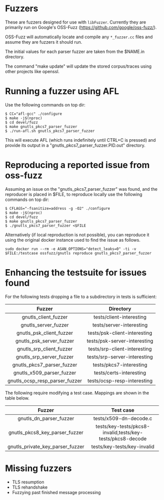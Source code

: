 # Fuzzers

These are fuzzers designed for use with `libFuzzer`. Currently they are
primarily run on Google's OSS-Fuzz (https://github.com/google/oss-fuzz/).

OSS-Fuzz will automatically locate and compile any `*_fuzzer.cc` files and
assume they are fuzzers it should run.

The initial values for each parser fuzzer are taken from the $NAME.in
directory.

The command "make update" will update the stored corpus/traces
using other projects like openssl.


# Running a fuzzer using AFL

Use the following commands on top dir:

```
$ CC="afl-gcc" ./configure
$ make -j$(nproc)
$ cd devel/fuzz
$ make gnutls_pkcs7_parser_fuzzer
$ ./run-afl.sh gnutls_pkcs7_parser_fuzzer
```

This will execute AFL (which runs indefinitely until CTRL+C is pressed) and
provide its output in a "gnutls_pkcs7_parser_fuzzer.PID.out" directory.


# Reproducing a reported issue from oss-fuzz

Assuming an issue on the "gnutls_pkcs7_parser_fuzzer" was found, and the
reproducer is placed in $FILE, to reproduce locally use the following commands
on top dir:

```
$ CFLAGS="-fsanitize=address -g -O2" ./configure
$ make -j$(nproc)
$ cd devel/fuzz
$ make gnutls_pkcs7_parser_fuzzer
$ ./gnutls_pkcs7_parser_fuzzer <$FILE
```

Alternatively (if local reproduction is not possible), you can reproduce it
using the original docker instance used to find the issue as follows.

```
sudo docker run --rm -e ASAN_OPTIONS="detect_leaks=0" -ti -v $FILE:/testcase ossfuzz/gnutls reproduce gnutls_pkcs7_parser_fuzzer
```

# Enhancing the testsuite for issues found

For the following tests dropping a file to a subdirectory in tests is
sufficient:

| Fuzzer                       | Directory                   |
|:----------------------------:|:---------------------------:|
|gnutls_client_fuzzer          | tests/client-interesting    |
|gnutls_server_fuzzer          | tests/server-interesting    |
|gnutls_psk_client_fuzzer      | tests/psk-client-interesting|
|gnutls_psk_server_fuzzer      | tests/psk-server-interesting|
|gnutls_srp_client_fuzzer      | tests/srp-client-interesting|
|gnutls_srp_server_fuzzer      | tests/srp-server-interesting|
|gnutls_pkcs7_parser_fuzzer    | tests/pkcs7-interesting     |
|gnutls_x509_parser_fuzzer     | tests/certs-interesting     |
|gnutls_ocsp_resp_parser_fuzzer| tests/ocsp-resp-interesting |

The following require modifying a test case. Mappings are shown in the
table below.

| Fuzzer                          | Test case                                                |
|:-------------------------------:|:--------------------------------------------------------:|
|gnutls_dn_parser_fuzzer          |tests/x509-dn-decode.c                                    |
|gnutls_pkcs8_key_parser_fuzzer   |tests/key-tests/pkcs8-invalid,tests/key-tests/pkcs8-decode|
|gnutls_private_key_parser_fuzzer |tests/key-tests/key-invalid                               |


# Missing fuzzers

 * TLS resumption
 * TLS rehandshake
 * Fuzzying past finished message processing
